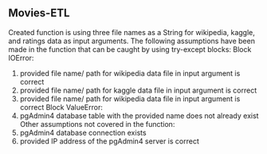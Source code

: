 ## Movies-ETL
Created function is using three file names as a String for wikipedia, kaggle, and ratings data as input arguments. The following assumptions have been made in the function that can be caught by using try-except blocks:
Block IOError:
1. provided file name/ path for wikipedia data file in input argument is correct
2. provided file name/ path for kaggle data file in input argument is correct
3. provided file name/ path for wikipedia data file in input argument is correct
Block ValueError:
4. pgAdmin4 database table with the provided name does not already exist 
Other assumptions not covered in the function:
5. pgAdmin4 database connection exists 
6. provided IP address of the pgAdmin4 server is correct 
